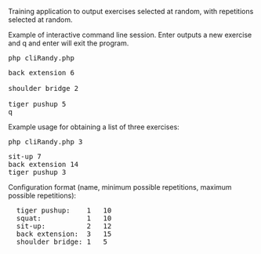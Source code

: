 Training application to output exercises selected at random, with repetitions selected at random.

Example of interactive command line session. Enter outputs a new exercise and q and enter will exit the program.
<pre>
php cliRandy.php
</pre>
<pre>
back extension 6
  
shoulder bridge 2
  
tiger pushup 5
q
</pre>

Example usage for obtaining a list of three exercises:
<pre>
php cliRandy.php 3
</pre>

<pre>
sit-up 7
back extension 14
tiger pushup 3
</pre>

Configuration format (name, minimum possible repetitions, maximum possible repetitions):

<pre>
  tiger pushup:    1   10
  squat:           1   10
  sit-up:          2   12
  back extension:  3   15
  shoulder bridge: 1   5
</pre>
